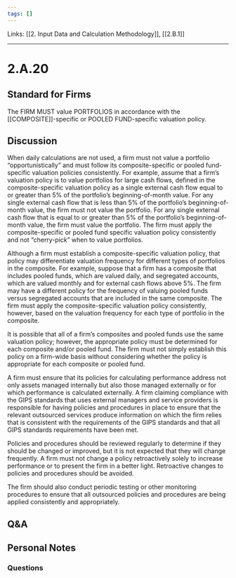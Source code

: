 ```yaml
---
tags: []
---
```

Links: [[2. Input Data and Calculation Methodology]], [[2.B.1]]
___
# 2.A.20
## Standard for Firms
The FIRM MUST value PORTFOLIOS in accordance with the [[COMPOSITE]]-specific or POOLED FUND-specific valuation policy.
## Discussion
When daily calculations are not used, a firm must not value a portfolio “opportunistically” and must follow its composite-specific or pooled fund-specific valuation policies consistently. For example, assume that a firm’s valuation policy is to value portfolios for large cash flows, defined in the composite-specific valuation policy as a single external cash flow equal to or greater than 5% of the portfolio’s beginning-of-month value. For any single external cash flow that is less than 5% of the portfolio’s beginning-of-month value, the firm must not value the portfolio. For any single external cash flow that is equal to or greater than 5% of the portfolio’s beginning-of-month value, the firm must value the portfolio. The firm must apply the composite-specific or pooled fund specific valuation policy consistently and not “cherry-pick” when to value portfolios.

Although a firm must establish a composite-specific valuation policy, that policy may differentiate valuation frequency for different types of portfolios in the composite. For example, suppose that a firm has a composite that includes pooled funds, which are valued daily, and segregated accounts, which are valued monthly and for external cash flows above 5%. The firm may have a different policy for the frequency of valuing pooled funds versus segregated accounts that are included in the same composite. The firm must apply the composite-specific valuation policy consistently, however, based on the valuation frequency for each type of portfolio in the composite.

It is possible that all of a firm’s composites and pooled funds use the same valuation policy; however, the appropriate policy must be determined for each composite and/or pooled fund. The firm must not simply establish this policy on a firm-wide basis without considering whether the policy is appropriate for each composite or pooled fund.

A firm must ensure that its policies for calculating performance address not only assets managed internally but also those managed externally or for which performance is calculated externally. A firm claiming compliance with the GIPS standards that uses external managers and service providers is responsible for having policies and procedures in place to ensure that the relevant outsourced services produce information on which the firm relies that is consistent with the requirements of the GIPS standards and that all GIPS standards requirements have been met.

Policies and procedures should be reviewed regularly to determine if they should be changed or improved, but it is not expected that they will change frequently. A firm must not change a policy retroactively solely to increase performance or to present the firm in a better light. Retroactive changes to policies and procedures should be avoided.

The firm should also conduct periodic testing or other monitoring procedures to ensure that all outsourced policies and procedures are being applied consistently and appropriately.
## Q&A

## Personal Notes

### Questions